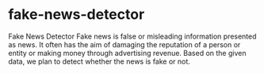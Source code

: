 # fake-news-detector
Fake News Detector
Fake news is false or misleading information presented as news. It often has the aim of damaging the reputation of a person or entity or making money through advertising revenue. Based on the given data, we plan to detect whether the news is fake or not.
